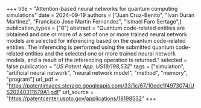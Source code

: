 +++
title = "Attention-based neural networks for quantum computing simulations"
date = 2024-09-19
authors = ["Juan Cruz-Benito",  "Ivan Durán Martínez", "Francisco Jose Martin Fernandez", "Ismael Faro Sertage",]
publication_types = ["8"]
abstract = "Quantum code-related entities are obtained and one or more of a set of one or more trained neural network models are selected for inferencing based on the quantum code-related entities. The inferencing is performed using the submitted quantum code-related entities and the selected one or more trained neural network models, and a result of the inferencing operation is returned."
selected = false
publication = "*US Patent App. US18/198,532*"
tags = ["simulation", "artificial neural network", "neural network model", "method", "memory", "program"]
url_pdf = "https://patentimages.storage.googleapis.com/33/1c/67/10ede1f4973074/US20240311679A1.pdf"
url_source = "https://patentcenter.uspto.gov/applications/18198532"
+++
